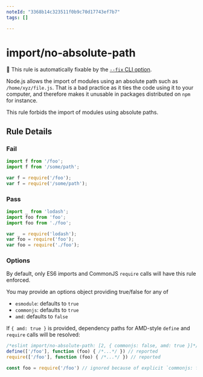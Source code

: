 ```yaml
---
noteId: "3368b14c323511f0b9c70d17743ef7b7"
tags: []

---
```


# import/no-absolute-path

🔧 This rule is automatically fixable by the [`--fix` CLI option](https://eslint.org/docs/latest/user-guide/command-line-interface#--fix).

<!-- end auto-generated rule header -->

Node.js allows the import of modules using an absolute path such as `/home/xyz/file.js`. That is a bad practice as it ties the code using it to your computer, and therefore makes it unusable in packages distributed on `npm` for instance.

This rule forbids the import of modules using absolute paths.

## Rule Details

### Fail

```js
import f from '/foo';
import f from '/some/path';

var f = require('/foo');
var f = require('/some/path');
```

### Pass

```js
import _ from 'lodash';
import foo from 'foo';
import foo from './foo';

var _ = require('lodash');
var foo = require('foo');
var foo = require('./foo');
```

### Options

By default, only ES6 imports and CommonJS `require` calls will have this rule enforced.

You may provide an options object providing true/false for any of

 - `esmodule`: defaults to `true`
 - `commonjs`: defaults to `true`
 - `amd`: defaults to `false`

If `{ amd: true }` is provided, dependency paths for AMD-style `define` and `require`
calls will be resolved:

```js
/*eslint import/no-absolute-path: [2, { commonjs: false, amd: true }]*/
define(['/foo'], function (foo) { /*...*/ }) // reported
require(['/foo'], function (foo) { /*...*/ }) // reported

const foo = require('/foo') // ignored because of explicit `commonjs: false`
```
